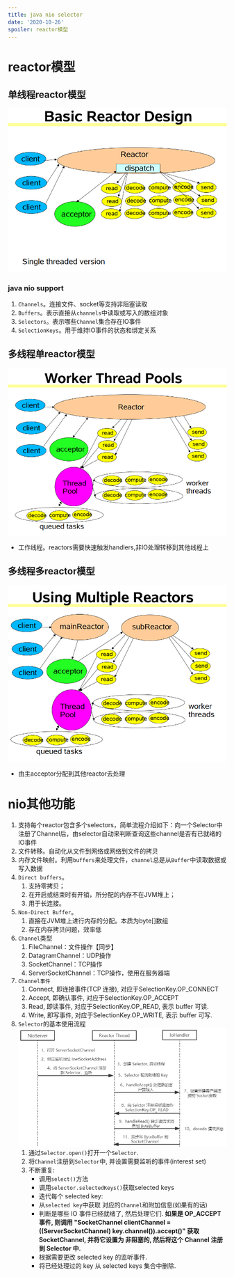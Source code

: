 ```yaml
---
title: java nio selector
date: '2020-10-26'
spoiler: reactor模型
---
```


# reactor模型
## 单线程reactor模型
![image](./single-thread-reactor.png)
### java nio support
1. `Channels`。连接文件、socket等支持非阻塞读取
1. `Buffers`。表示直接从`channels`中读取或写入的数组对象
1. `Selectors`。表示哪些`Channel`集合存在IO事件
1. `SelectionKeys`。用于维持IO事件的状态和绑定关系

## 多线程单reactor模型
![image](./worker-thread-pool-reactor.png)
- 工作线程。reactors需要快速触发handlers,非IO处理转移到其他线程上

## 多线程多reactor模型
![image](./multiple-reactors.png)
- 由主acceptor分配到其他reactor去处理

# nio其他功能
1. 支持每个reactor包含多个selectors，简单流程介绍如下：向一个Selector中注册了Channel后，由selector自动来判断查询这些channel是否有已就绪的IO事件
1. 文件转移。自动化从文件到网络或网络到文件的拷贝
1. 内存文件映射。利用`buffers`来处理文件，`channel`总是从`Buffer`中读取数据或写入数据
1. `Direct buffers`。
    1. 支持零拷贝；
    1. 在开启或结束时有开销，所分配的内存不在JVM堆上；
    1. 用于长连接。
1. `Non-Direct Buffer`。
    1. 直接在JVM堆上进行内存的分配。本质为byte[]数组
    1. 存在内存拷贝问题，效率低
1. `Channel`类型
    1. FileChannel：文件操作【同步】
    1. DatagramChannel：UDP操作
    1. SocketChannel：TCP操作
    1. ServerSocketChannel：TCP操作，使用在服务器端
1. `Channel事件`
    1. Connect, 即连接事件(TCP 连接), 对应于SelectionKey.OP_CONNECT
    1. Accept, 即确认事件, 对应于SelectionKey.OP_ACCEPT
    1. Read, 即读事件, 对应于SelectionKey.OP_READ, 表示 buffer 可读.
    1. Write, 即写事件, 对应于SelectionKey.OP_WRITE, 表示 buffer 可写.
1. `Selector`的基本使用流程
![image](./nio-server-sequence.png)
    1. 通过`Selector.open()`打开一个`Selector`.
    1. 将`Channel`注册到`Selector`中, 并设置需要监听的事件(interest set)
    1. 不断重复:
        - 调用`select()`方法
        - 调用`selector.selectedKeys()`获取selected keys
        - 迭代每个 selected key:
        - 从`selected key`中获取 对应的`Channel`和附加信息(如果有的话)
        - 判断是哪些 IO 事件已经就绪了, 然后处理它们. **如果是 OP_ACCEPT 事件, 则调用 "SocketChannel clientChannel = ((ServerSocketChannel) key.channel()).accept()" 获取 SocketChannel, 并将它设置为 非阻塞的, 然后将这个 Channel 注册到 Selector 中.**
        - 根据需要更改 selected key 的监听事件.
        - 将已经处理过的 key 从 selected keys 集合中删除.